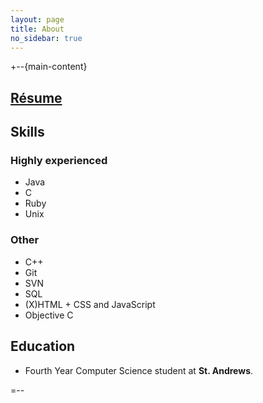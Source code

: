 ```yaml
---
layout: page
title: About
no_sidebar: true
---
```


<div id="results">
	
</div>

+--{main-content}

## [Résume](Bilal_Husasin-Resume.pdf "Bilal Hussain's Résume") ##

## Skills ##

### Highly experienced ###

* Java
* C
* Ruby
* Unix

### Other ###
* C++
* Git 
* SVN
* SQL
* (X)HTML + CSS and JavaScript
* Objective C


## Education ##
* Fourth Year Computer Science student at **St. Andrews**. 

=--

<div class="small quiet" id="indextank" style="display:none">
Search powered by IndexTank
</div>
